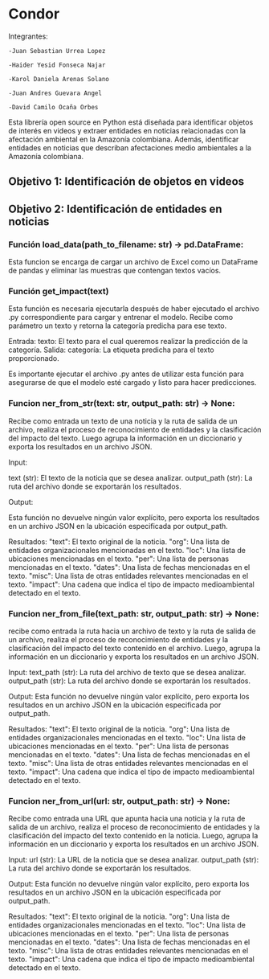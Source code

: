 # Condor
  Integrantes: 
    
    -Juan Sebastian Urrea Lopez
    
    -Haider Yesid Fonseca Najar
    
    -Karol Daniela Arenas Solano
    
    -Juan Andres Guevara Angel
    
    -David Camilo Ocaña Orbes

Esta librería open source en Python está diseñada para identificar objetos de interés en videos y extraer entidades en noticias relacionadas con la afectación ambiental en la Amazonía colombiana. Además, identificar entidades en noticias que describan afectaciones medio 
ambientales a la Amazonía colombiana.

## Objetivo 1: Identificación de objetos en videos




## Objetivo 2: Identificación de entidades en noticias

### Función load_data(path_to_filename: str) -> pd.DataFrame:
Esta funcion se encarga de cargar un archivo de Excel como un DataFrame de pandas y eliminar las muestras que contengan textos vacíos. 

### Función get_impact(text)
Esta función es necesaria ejecutarla después de haber ejecutado el archivo .py correspondiente para cargar y entrenar el modelo. Recibe como parámetro un texto y retorna la categoría predicha para ese texto.

Entrada:
texto: El texto para el cual queremos realizar la predicción de la categoría.
Salida:
categoría: La etiqueta predicha para el texto proporcionado.

Es importante ejecutar el archivo .py antes de utilizar esta función para asegurarse de que el modelo esté cargado y listo para hacer predicciones.

### Funcion ner_from_str(text: str, output_path: str) -> None:
Recibe como entrada un texto de una noticia y la ruta de salida de un archivo, realiza el proceso de reconocimiento de entidades y la clasificación del impacto del texto. Luego agrupa la información en un diccionario y exporta los resultados en un archivo JSON.

Input:

text (str): El texto de la noticia que se desea analizar.
output_path (str): La ruta del archivo donde se exportarán los resultados.

Output:

Esta función no devuelve ningún valor explícito, pero exporta los resultados en un archivo JSON en la ubicación especificada por output_path.

Resultados:
"text": El texto original de la noticia.
"org": Una lista de entidades organizacionales mencionadas en el texto.
"loc": Una lista de ubicaciones mencionadas en el texto.
"per": Una lista de personas mencionadas en el texto.
"dates": Una lista de fechas mencionadas en el texto.
"misc": Una lista de otras entidades relevantes mencionadas en el texto.
"impact": Una cadena que indica el tipo de impacto medioambiental detectado en el texto.

### Funcion ner_from_file(text_path: str, output_path: str) -> None:
recibe como entrada la ruta hacia un archivo de texto y la ruta de salida de un archivo, realiza el proceso de reconocimiento de entidades y la clasificación del impacto del texto contenido en el archivo. Luego, agrupa la información en un diccionario y exporta los resultados en un archivo JSON.

Input:
text_path (str): La ruta del archivo de texto que se desea analizar.
output_path (str): La ruta del archivo donde se exportarán los resultados.

Output:
Esta función no devuelve ningún valor explícito, pero exporta los resultados en un archivo JSON en la ubicación especificada por output_path.

Resultados:
"text": El texto original de la noticia.
"org": Una lista de entidades organizacionales mencionadas en el texto.
"loc": Una lista de ubicaciones mencionadas en el texto.
"per": Una lista de personas mencionadas en el texto.
"dates": Una lista de fechas mencionadas en el texto.
"misc": Una lista de otras entidades relevantes mencionadas en el texto.
"impact": Una cadena que indica el tipo de impacto medioambiental detectado en el texto.

### Funcion ner_from_url(url: str, output_path: str) -> None:
Recibe como entrada una URL que apunta hacia una noticia y la ruta de salida de un archivo, realiza el proceso de reconocimiento de entidades y la clasificación del impacto del texto contenido en la noticia. Luego, agrupa la información en un diccionario y exporta los resultados en un archivo JSON.

Input:
url (str): La URL de la noticia que se desea analizar.
output_path (str): La ruta del archivo donde se exportarán los resultados.

Output:
Esta función no devuelve ningún valor explícito, pero exporta los resultados en un archivo JSON en la ubicación especificada por output_path.

Resultados:
"text": El texto original de la noticia.
"org": Una lista de entidades organizacionales mencionadas en el texto.
"loc": Una lista de ubicaciones mencionadas en el texto.
"per": Una lista de personas mencionadas en el texto.
"dates": Una lista de fechas mencionadas en el texto.
"misc": Una lista de otras entidades relevantes mencionadas en el texto.
"impact": Una cadena que indica el tipo de impacto medioambiental detectado en el texto.

